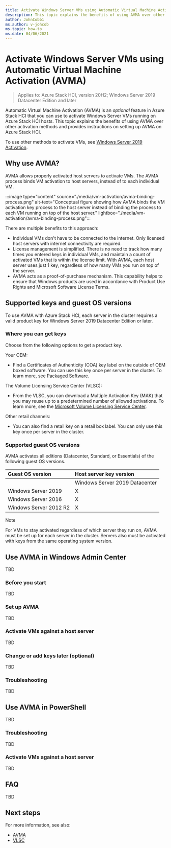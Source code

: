 ```yaml
---
title: Activate Windows Server VMs using Automatic Virtual Machine Activation (AVMA)
description: This topic explains the benefits of using AVMA over other activation methods and provides instructions on setting up AVMA on Azure Stack HCI.
author: JohnCobb1
ms.author: v-johcob
ms.topic: how-to
ms.date: 04/06/2021
---
```


# Activate Windows Server VMs using Automatic Virtual Machine Activation (AVMA)

>Applies to: Azure Stack HCI, version 20H2; Windows Server 2019 Datacenter Edition and later

Automatic Virtual Machine Activation (AVMA) is an *optional* feature in Azure Stack HCI that you can use to activate Windows Server VMs running on Azure Stack HCI hosts. This topic explains the benefits of using AVMA over other activation methods and provides instructions on setting up AVMA on Azure Stack HCI.

To use other methods to activate VMs, see [Windows Server 2019 Activation](/windows-server/get-started-19/activation-19).

## Why use AVMA?
AVMA allows properly activated host servers to activate VMs. The AVMA process binds VM activation to host servers, instead of to each individual VM.

:::image type="content" source="./media/vm-activation/avma-binding-process.png" alt-text="Conceptual figure showing how AVMA binds the VM activation key process to the host server instead of binding the process to each VM running on top of the host server." lightbox="./media/vm-activation/avma-binding-process.png":::

There are multiple benefits to this approach:
- Individual VMs don't have to be connected to the internet. Only licensed host servers with internet connectivity are required.
- License management is simplified. There is no need to track how many times you entered keys in individual VMs, and maintain a count of activated VMs that is within the license limit. With AVMA, each host server uses just 1 key, regardless of how many VMs you run on top of the server.
- AVMA acts as a proof-of-purchase mechanism. This capability helps to ensure that Windows products are used in accordance with Product Use Rights and Microsoft Software License Terms.

## Supported keys and guest OS versions
To use AVMA with Azure Stack HCI, each server in the cluster requires a valid product key for Windows Server 2019 Datacenter Edition or later.

### Where you can get keys
Choose from the following options to get a product key.

Your OEM:
- Find a Certificates of Authenticity (COA) key label on the outside of OEM boxed software. You can use this key once per server in the cluster. To learn more, see [Packaged Software](https://www.microsoft.com/howtotell/software-packaged).

The Volume Licensing Service Center (VLSC):
- From the VLSC, you can download a Multiple Activation Key (MAK) that you may reuse up to a predetermined number of allowed activations. To learn more, see the [Microsoft Volume Licensing Service Center](https://www.microsoft.com/Licensing/servicecenter/default.aspx).

Other retail channels:
- You can also find a retail key on a retail box label. You can only use this key once per server in the cluster.

### Supported guest OS versions
AVMA activates all editions (Datacenter, Standard, or Essentials) of the following guest OS versions.

| Guest OS version                         | Host server key version                 |
| :--------------------------------------- | :-------------------------------------- |
|                                          | Windows Server 2019 Datacenter          |
| Windows Server 2019                      | X                                       |
| Windows Server 2016                      | X                                       |
| Windows Server 2012 R2                   | X                                       |


   >[!NOTE]
   > For VMs to stay activated regardless of which server they run on, AVMA must be set up for each server in the cluster. Servers also must be activated with keys from the same operating system version.

## Use AVMA in Windows Admin Center
TBD

<!---Video demo format > [!VIDEO https://www.youtube.com/embed/fw8RVqo9dcs]--->

### Before you start
TBD


### Set up AVMA
TBD


### Activate VMs against a host server
TBD


### Change or add keys later (optional)
TBD


### Troubleshooting
TBD


## Use AVMA in PowerShell
TBD

### Troubleshooting
TBD

### Activate VMs against a host server
TBD
<!---Verify that this same content in above section should also be here.--->


## FAQ
TBD


## Next steps
For more information, see also:
- [AVMA]()
- [VLSC]()
